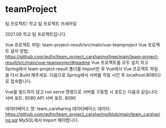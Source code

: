 # teamProject
팀 프로젝트!
학교 팀 프로젝트 카셰어링

2021.09 학교 팀 프로젝트입니다.

Vue 프로젝트 파일: team-project-result/src/main/vue-teamproject
Vue 프로젝트 설치 방법: https://github.com/qufnr/team_project_carsharing/tree/main/team-project-result/src/main/vue-teamproject#readme
Vue 프로젝트를 모두 설치 하고 Spring에서 team-project-result 폴더를 Import한 후 Vue에서 Vue 프로젝트 파일을 다시 Build 해주세요.
다음으로 Spring에서 서버를 작동 시킨 후 localhost:8090으로 접속합니다.

Vue를 빌드하지 않고 run serve 명령으로 서버를 구동할 시 포트는 다음과 같습니다:
서버 포트: 8080
API 서버 포트: 8090

데이터베이스 명: team_carsharing
데이터베이스 데이터: https://github.com/qufnr/team_project_carsharing/blob/main/team_carsharing.sql
MySQL에서 Import 해야합니다.
